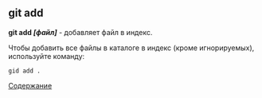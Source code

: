 ## git add

__git add _[файл]___ - добавляет файл в индекс.

Чтобы добавить все файлы в каталоге в индекс (кроме игнорируемых), используйте команду:

~~~~bash=
gid add .
~~~~

[Содержание](/readme.md)